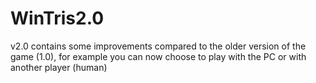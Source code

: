 # WinTris2.0
v2.0 contains some improvements compared to the older version of the game (1.0), for example you can now choose to play with the PC or with another player (human)
